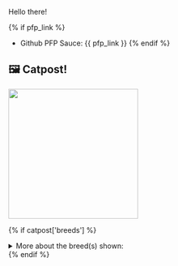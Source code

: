 Hello there!

{% if pfp_link %}
- Github PFP Sauce: {{ pfp_link }}
{% endif %}

## 🖼️ Catpost!

<sub>
    <img src="{{ catpost['url'] }}" height="256">
</sub>

{% if catpost['breeds'] %}
<details>
<summary>More about the breed(s) shown:</summary>
{% for breed in catpost['breeds'] %}
Breed: {{ breed['name'] }}

Description: {{ breed['description'] }}

Links:
<ul>
  <li>CFA {{ breed.get('cfa_url', "None available") }}</li>
  <li>Wikipedia {{ breed['wikipedia_url'] }}</li>
</ul> 
{% endfor %}
</details>
{% endif %}
